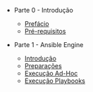 - Parte 0 - Introdução
  - [Prefácio](part0/preface.md)
  - [Pré-requisitos](part0/requirements.md)

- Parte 1 - Ansible Engine
  - [Introdução](part1/introduction.md)
  - [Preparações](part1/preparation.md)
  - [Execução Ad-Hoc](part1/adhoc.md)
  - [Execução Playbooks](part1/playbooks.md)